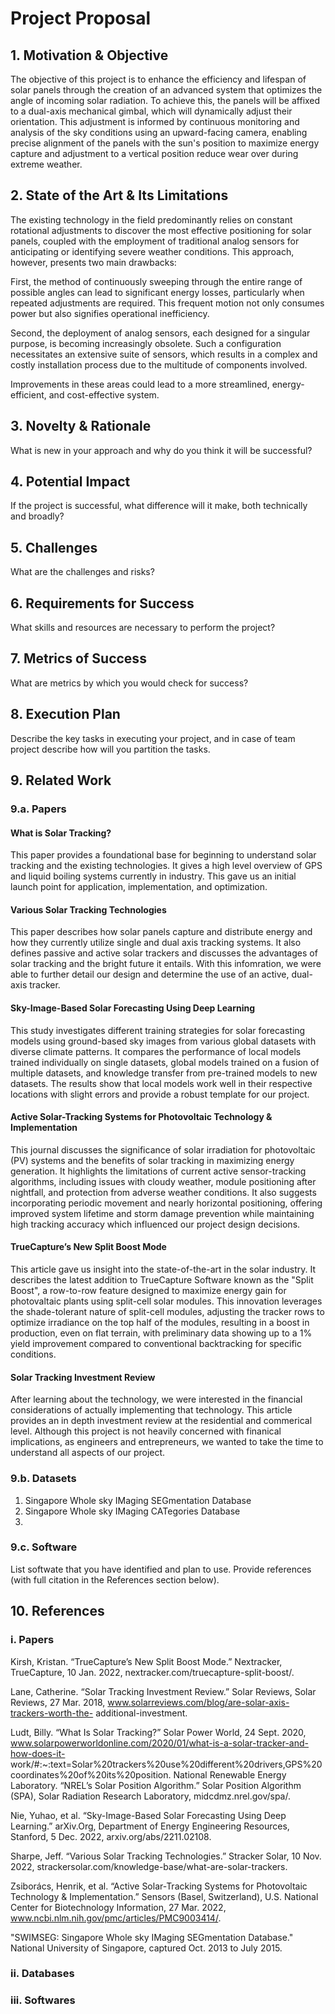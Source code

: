 # Project Proposal

## 1. Motivation & Objective

The objective of this project is to enhance the efficiency and lifespan of solar panels through the creation of an advanced system that optimizes the angle of incoming solar radiation. To achieve this, the panels will be affixed to a dual-axis mechanical gimbal, which will dynamically adjust their orientation. This adjustment is informed by continuous monitoring and analysis of the sky conditions using an upward-facing camera, enabling precise alignment of the panels with the sun's position to maximize energy capture and adjustment to a vertical position reduce wear over during extreme weather.

## 2. State of the Art & Its Limitations

The existing technology in the field predominantly relies on constant rotational adjustments to discover the most effective positioning for solar panels, coupled with the employment of traditional analog sensors for anticipating or identifying severe weather conditions. This approach, however, presents two main drawbacks:

First, the method of continuously sweeping through the entire range of possible angles can lead to significant energy losses, particularly when repeated adjustments are required. This frequent motion not only consumes power but also signifies operational inefficiency.

Second, the deployment of analog sensors, each designed for a singular purpose, is becoming increasingly obsolete. Such a configuration necessitates an extensive suite of sensors, which results in a complex and costly installation process due to the multitude of components involved.

Improvements in these areas could lead to a more streamlined, energy-efficient, and cost-effective system.

## 3. Novelty & Rationale

What is new in your approach and why do you think it will be successful?

## 4. Potential Impact

If the project is successful, what difference will it make, both technically and broadly?

## 5. Challenges

What are the challenges and risks?

## 6. Requirements for Success

What skills and resources are necessary to perform the project?

## 7. Metrics of Success

What are metrics by which you would check for success?

## 8. Execution Plan

Describe the key tasks in executing your project, and in case of team project describe how will you partition the tasks.

## 9. Related Work

### 9.a. Papers

#### What is Solar Tracking?
This paper provides a foundational base for beginning to understand solar tracking and the existing technologies. It gives a high level overview of GPS and liquid boiling systems currently in industry. This gave us an initial launch point for application, implementation, and optimization. 

#### Various Solar Tracking Technologies
This paper describes how solar panels capture and distribute energy and how they currently utilize single and dual axis tracking systems. It also defines passive and active solar trackers and discusses the advantages of solar tracking and the bright future it entails. With this infomration, we were able to further detail our design and determine the use of an active, dual-axis tracker. 

#### Sky-Image-Based Solar Forecasting Using Deep Learning
This study investigates different training strategies for solar forecasting models using ground-based sky images from various global datasets with diverse climate patterns. It compares the performance of local models trained individually on single datasets, global models trained on a fusion of multiple datasets, and knowledge transfer from pre-trained models to new datasets. The results show that local models work well in their respective locations with slight errors and provide a robust template for our project. 

#### Active Solar-Tracking Systems for Photovoltaic Technology &amp; Implementation
This journal discusses the significance of solar irradiation for photovoltaic (PV) systems and the benefits of solar tracking in maximizing energy generation. It highlights the limitations of current active sensor-tracking algorithms, including issues with cloudy weather, module positioning after nightfall, and protection from adverse weather conditions. It also suggests incorporating periodic movement and nearly horizontal positioning, offering improved system lifetime and storm damage prevention while maintaining high tracking accuracy which influenced our project design decisions.

#### TrueCapture’s New Split Boost Mode
This article gave us insight into the state-of-the-art in the solar industry. It describes the latest addition to TrueCapture Software known as the "Split Boost", a row-to-row feature designed to maximize energy gain for photovaltaic plants using split-cell solar modules. This innovation leverages the shade-tolerant nature of split-cell modules, adjusting the tracker rows to optimize irradiance on the top half of the modules, resulting in a boost in production, even on flat terrain, with preliminary data showing up to a 1% yield improvement compared to conventional backtracking for specific conditions. 

#### Solar Tracking Investment Review
After learning about the technology, we were interested in the financial considerations of actually implementing that technology. This article provides an in depth investment review at the residential and commerical level. Although this project is not heavily concerned with finanical implications, as engineers and entrepreneurs, we wanted to take the time to understand all aspects of our project. 

### 9.b. Datasets
1. Singapore Whole sky IMaging SEGmentation Database
2. Singapore Whole sky IMaging CATegories Database
3. 


### 9.c. Software

List softwate that you have identified and plan to use. Provide references (with full citation in the References section below).

## 10. References

### i. Papers

Kirsh, Kristan. “TrueCapture’s New Split Boost Mode.” Nextracker, TrueCapture, 10 Jan. 2022, nextracker.com/truecapture-split-boost/. 

Lane, Catherine. “Solar Tracking Investment Review.” Solar Reviews, Solar Reviews, 27 Mar. 2018, www.solarreviews.com/blog/are-solar-axis-trackers-worth-the-      additional-investment. 

Ludt, Billy. “What Is Solar Tracking?” Solar Power World, 24 Sept. 2020, www.solarpowerworldonline.com/2020/01/what-is-a-solar-tracker-and-how-does-it-            work/#:~:text=Solar%20trackers%20use%20different%20drivers,GPS%20coordinates%20of%20its%20position. 
National Renewable Energy Laboratory. “NREL’s Solar Position Algorithm.” Solar Position Algorithm (SPA), Solar Radiation Research Laboratory,                      midcdmz.nrel.gov/spa/. 

Nie, Yuhao, et al. “Sky-Image-Based Solar Forecasting Using Deep Learning.” arXiv.Org, Department of Energy Engineering Resources, Stanford, 5 Dec. 2022,          arxiv.org/abs/2211.02108. 

Sharpe, Jeff. “Various Solar Tracking Technologies.” Stracker Solar, 10 Nov. 2022, strackersolar.com/knowledge-base/what-are-solar-trackers. 

Zsiborács, Henrik, et al. “Active Solar-Tracking Systems for Photovoltaic Technology &amp; Implementation.” Sensors (Basel, Switzerland), U.S. National            Center for Biotechnology Information, 27 Mar. 2022, www.ncbi.nlm.nih.gov/pmc/articles/PMC9003414/. 

"SWIMSEG: Singapore Whole sky IMaging SEGmentation Database." National University of Singapore, captured Oct. 2013 to July 2015.

### ii. Databases

### iii. Softwares
